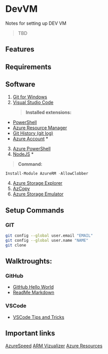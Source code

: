 # DevVM
Notes for setting up DEV VM

> TBD

## Features

## Requirements

## Software
1. [Git for Windows](https://git-scm.com/download/win)
2. [Visual Studio Code](https://code.visualstudio.com/download)
    > **Installed extensions:**
* [PowerShell](https://marketplace.visualstudio.com/items?itemName=ms-vscode.PowerShell)
* [Azure Resource Manager](https://marketplace.visualstudio.com/items?itemName=msazurermtools.azurerm-vscode-tools)
* [Git History (git log)](https://marketplace.visualstudio.com/items?itemName=donjayamanne.githistory)
* [Azure Account](https://marketplace.visualstudio.com/items?itemName=ms-vscode.azure-account) *
3. [Azure PowerShell](https://docs.microsoft.com/en-us/powershell/azure/install-azurerm-ps?view=azurermps-5.0.0)
4. [NodeJS](https://nodejs.org/en/) *
> **Command:**
```powershell
Install-Module AzureRM -AllowClobber
```
4. [Azure Storage Explorer](https://azure.microsoft.com/en-us/features/storage-explorer/)
5. [AzCopy](http://aka.ms/downloadazcopy)
6. [Azure Storage Emulator](https://go.microsoft.com/fwlink/?linkid=717179&clcid=0x409)

## Setup Commands
### GIT
```bash
git config --global user.email "EMAIL"
git config --global user.name "NAME"
git clone
```

## Walktroughts:
### GitHub
* [GitHub Hello World](https://guides.github.com/activities/hello-world/)
* [ReadMe Markdown](https://github.com/adam-p/markdown-here/wiki/Markdown-Cheatsheet)
### VSCode
* [VSCode Tips and Tricks](https://github.com/Microsoft/vscode-tips-and-tricks)

## Important links
[AzureSpeed](http://www.azurespeed.com/)
[ARM Vizualizer](http://armviz.io/designer)
[Azure Resources](https://resources.azure.com/)